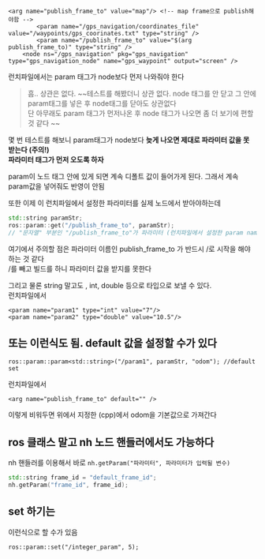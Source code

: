```
<arg name="publish_frame_to" value="map"/> <!-- map frame으로 publish해야함 -->
		<param name="/gps_navigation/coordinates_file" value="/waypoints/gps_coorinates.txt" type="string" />
		<param name="/publish_frame_to" value="$(arg publish_frame_to)" type="string" />
	<node ns="/gps_navigation" pkg="gps_navigation" type="gps_navigation_node" name="gps_waypoint" output="screen" />
```

런치파일에서는 param 태그가 node보다 먼저 나와줘야 한다  
> 흠.. 상관은 없다. ~~테스트를 해봤더니 상관 없다. node 태그를 안 닫고 그 안에 param태그를 넣은 후 node태그를 닫아도 상관없다   
단 아무래도 param 태그가 먼저나온 후 node 태그가 나오면 좀 더 보기에 편할 것 같다  ~~

몇 번 테스트를 해보니 param태그가 node보다 **늦게 나오면 제대로 파라미터 값을 못 받는다 (주의!)**  
**파라미터 태그가 먼저 오도록 하자**

param이 노드 태그 안에 있게 되면 계속 디폴트 값이 들어가게 된다. 그래서 계속 param값을 넣어줘도 반영이 안됨

또한 이제 이 런치파일에서 설정한 파라미터를 실제 노드에서 받아야하는데  
```cpp
std::string paramStr;
ros::param::get("/publish_frame_to", paramStr);
// "문자열" 부분인 "/publish_frame_to"가 파라미터 (런치파일에서 설정한 param name이 된다)
```

여기에서 주의할 점은 파라미터 이름인 publish_frame_to 가 반드시 /로 시작을 해야하는 것 같다   
/를 빼고 빌드를 하니 파라미터 값을 받지를 못한다  

그리고 물론 string 말고도 , int, double 등으로 타입으로 보낼 수 있다.    
런치파일에서
```
<param name="param1" type="int" value="7"/>
<param name="param2" type="double" value="10.5"/>
```

## 또는 이런식도 됨. default 값을 설정할 수가 있다 
```
ros::param::param<std::string>("/param1", paramStr, "odom"); //default set 
```
런치파일에서
```
<arg name="publish_frame_to" default="" /> 
```
이렇게 비워두면 위에서 지정한 (cpp)에서 odom을 기본값으로 가져간다 


## ros 클래스 말고 nh 노드 핸들러에서도 가능하다
nh 핸들러를 이용해서 바로  `nh.getParam("파라미터", 파라미터가 입력될 변수)`


```cpp
std::string frame_id = "default_frame_id";
nh.getParam("frame_id", frame_id);
```

## set 하기는 
이런식으로 할 수가 있음
```
ros::param::set("/integer_param", 5);
```


